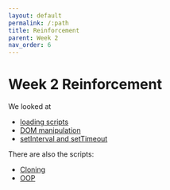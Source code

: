 ```yaml
---
layout: default
permalink: /:path
title: Reinforcement
parent: Week 2
nav_order: 6
---
```


# Week 2 Reinforcement

We looked at

- [loading scripts](./0-loading-scripts-in-html/)
- [DOM manipulation](./1-dom-manipulation/)
- [setInterval and setTimeout](./2-setInterval-%26-setTimeout/)

There are also the scripts:

- [Cloning](./3-cloning-and-the-spread-operator.js)
- [OOP](./4-oop.js)
